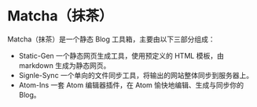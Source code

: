 # Matcha（抹茶）

Matcha（抹茶）是一个静态 Blog 工具箱，主要由以下三部分组成：

- Static-Gen 一个静态网页生成工具，使用预定义的 HTML 模板，由 markdown 生成为静态网页。
- Signle-Sync 一个单向的文件同步工具，将输出的网站整体同步到服务器上。
- Atom-Ins 一套 Atom 编辑器插件，在 Atom 愉快地编辑、生成与同步你的 Blog。

